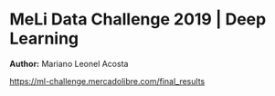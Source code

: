 # MeLi Data Challenge 2019 | Deep Learning

**Author:** Mariano Leonel Acosta

https://ml-challenge.mercadolibre.com/final_results
